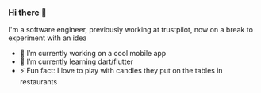 ### Hi there 👋

I'm a software engineer, previously working at trustpilot, now on a break to experiment with an idea

- 🔭 I’m currently working on a cool mobile app
- 🌱 I’m currently learning dart/flutter
- ⚡ Fun fact: I love to play with candles they put on the tables in restaurants
